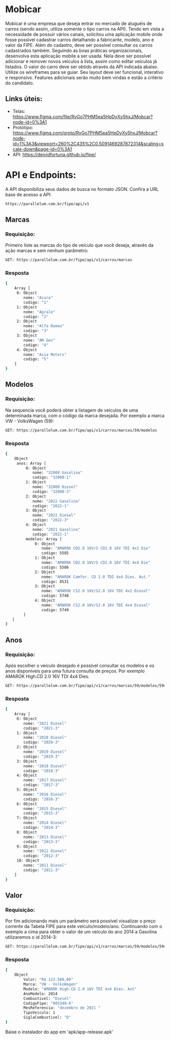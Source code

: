 # Mobicar

Mobicar é uma empresa que deseja entrar no mercado de aluguéis de carros (sendo
assim, utiliza somente o tipo carros na API). Tendo em vista a necessidade de possuir
vários canais, solicitou uma aplicação mobile onde fosse possível cadastrar carros
detalhando a fabricante, modelo, ano e valor da FIPE. Além do cadastro, deve ser possível
consultar os carros cadastrados também.
Seguindo as boas práticas organizacionais, desenvolva esta aplicação mobile a ser usada.
Nela deve ser possível adicionar e remover novos veículos à lista, assim como editar
veículos já listados. O valor do carro deve ser obtido através da API indicada abaixo. Utilize
os wireframes para se guiar. Seu layout deve ser funcional, interativo e responsivo.
Features adicionais serão muito bem vindas e estão a critério do candidato.

## Links úteis:
- Telas: https://www.figma.com/file/RvGo7PHM5ea5HpDyXy5hxJ/Mobcar?node-id=0%3A1
- Protótipo: https://www.figma.com/proto/RvGo7PHM5ea5HpDyXy5hxJ/Mobcar?node-id=1%3A3&viewport=260%2C435%2C0.5091469287872314&scaling=scale-down&page-id=0%3A1
- API: https://deividfortuna.github.io/fipe/


# API e Endpoints:
A API disponibiliza seus dados de busca no formato JSON. Confira a URL base de acesso a API:
```sh
https://parallelum.com.br/fipe/api/v1
```
## Marcas
### Requisição:
Primeiro liste as marcas do tipo de veículo que você deseja, através da ação marcas e sem nenhum parâmetro:
```sh
GET: https://parallelum.com.br/fipe/api/v1/carros/marcas
```
### Resposta
```sh
{
    Array [
     0: Object
        nome: "Acura"
        codigo: "1"
     1: Object
        nome: "Agrale"
        codigo: "2"
     2: Object
        nome: "Alfa Romeo"
        codigo: "3"
     3: Object
        nome: "AM Gen"
        codigo: "4"
     4: Object
        nome: "Asia Motors"
        codigo: "5"
    ]
}
```

## Modelos
### Requisição:
Na sequencia você poderá obter a listagem de veículos de uma determinada marca, com o código da marca desejada. Por exemplo a marca VW - VolksWagen (59):
```sh
GET: https://parallelum.com.br/fipe/api/v1/carros/marcas/59/modelos
```
### Resposta
```sh
{
    Object
     anos: Array [
         0: Object
            nome: "32000 Gasolina"
            codigo: "32000-1"
         1: Object
            nome: "32000 Diesel"
            codigo: "32000-3"
         2: Object
            nome: "2022 Gasolina"
            codigo: "2022-1"
         3: Object
            nome: "2022 Diesel"
            codigo: "2022-3"
         4: Object
            nome: "2021 Gasolina"
            codigo: "2021-1"
         modelos: Array [
             0: Object
                nome: "AMAROK CD2.0 16V/S CD2.0 16V TDI 4x2 Die"
                codigo: 5585
             1: Object
                nome: "AMAROK CD2.0 16V/S CD2.0 16V TDI 4x4 Die"
                codigo: 5586
             2: Object
                nome: "AMAROK Comfor. CD 2.0 TDI 4x4 Dies. Aut."
                codigo: 8531
             3: Object
                nome: "AMAROK CS2.0 16V/S2.0 16V TDI 4x2 Diesel"
                codigo: 5748
             4: Object
                nome: "AMAROK CS2.0 16V/S2.0 16V TDI 4x4 Diesel"
                codigo: 5749
        ]
   ] 
}
```

## Anos
### Requisição:
Após escolher o veículo desejado é possível consultar os modelos e os anos disponíveis para uma futura consulta de preços. Por exemplo AMAROK High.CD 2.0 16V TDI 4x4 Dies.
```sh
GET: https://parallelum.com.br/fipe/api/v1/carros/marcas/59/modelos/5940/anos
```
### Resposta
```sh
{
    Array [
     0: Object
        nome: "2021 Diesel"
        codigo: "2021-3"
     1: Object
        nome: "2020 Diesel"
        codigo: "2020-3"
     2: Object
        nome: "2019 Diesel"
        codigo: "2019-3"
     3: Object
        nome: "2018 Diesel"
        codigo: "2018-3"
     4: Object
        nome: "2017 Diesel"
        codigo: "2017-3"
     5: Object
        nome: "2016 Diesel"
        codigo: "2016-3"
     6: Object
        nome: "2015 Diesel"
        codigo: "2015-3"
     7: Object
        nome: "2014 Diesel"
        codigo: "2014-3"
     8: Object
        nome: "2013 Diesel"
        codigo: "2013-3"
     9: Object
        nome: "2012 Diesel"
        codigo: "2012-3"
     10: Object
        nome: "2011 Diesel"
        codigo: "2011-3"
    ]
}
```
## Valor
### Requisição:
Por fim adicionando mais um parâmetro será possível visualizar o preço corrente da Tabela FIPE para este veículo/modelo/ano. Continuando com o exemplo a cima para obter o valor de um veículo do ano 2014 a Gasolina utilizaremos o id 2014-3:
```sh
GET: https://parallelum.com.br/fipe/api/v1/carros/marcas/59/modelos/5940/anos/2014-3
```
### Resposta
```sh
{
    Object
        Valor: "R$ 123.580,00"
        Marca: "VW - VolksWagen"
        Modelo: "AMAROK High.CD 2.0 16V TDI 4x4 Dies. Aut"
        AnoModelo: 2014
        Combustivel: "Diesel"
        CodigoFipe: "005340-6"
        MesReferencia: "dezembro de 2021 "
        TipoVeiculo: 1
        SiglaCombustivel: "D"
}
```

Baixe o instalador do app em 'apk/app-release.apk'
